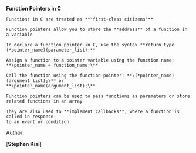 **Function Pointers in C**

    Functions in C are treated as **"first-class citizens"**
    
    Function pointers allow you to store the **address** of a function in a variable
    
    To declare a function pointer in C, use the syntax **return_type (*pointer_name)(parameter_list);**
    
    Assign a function to a pointer variable using the function name: **\pointer_name = function_name;\**
    
    Call the function using the function pointer: **\(*pointer_name)(argument_list);\** or 
    **\pointer_name(argument_list);\**
    
    Function pointers can be used to pass functions as parameters or store related functions in an array
    
    They are also used to **implement callbacks**, where a function is called in response 
    to an event or condition

Author:

[**Stephen Kiai**]

